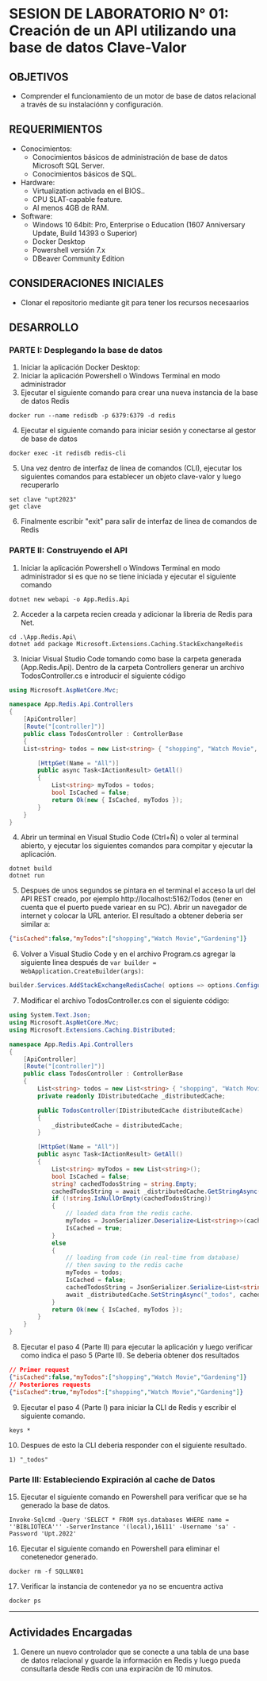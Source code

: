 # SESION DE LABORATORIO N° 01: Creación de un API utilizando una base de datos Clave-Valor

## OBJETIVOS
  * Comprender el funcionamiento de un motor de base de datos relacional a través de su instalaciónn y configuración.

## REQUERIMIENTOS
  * Conocimientos: 
    - Conocimientos básicos de administración de base de datos Microsoft SQL Server.
    - Conocimientos básicos de SQL.
  * Hardware:
    - Virtualization activada en el BIOS..
    - CPU SLAT-capable feature.
    - Al menos 4GB de RAM.
  * Software:
    - Windows 10 64bit: Pro, Enterprise o Education (1607 Anniversary Update, Build 14393 o Superior)
    - Docker Desktop 
    - Powershell versión 7.x
    - DBeaver Community Edition

## CONSIDERACIONES INICIALES
  * Clonar el repositorio mediante git para tener los recursos necesaarios

## DESARROLLO

### PARTE I: Desplegando la base de datos

1. Iniciar la aplicación Docker Desktop:
2. Iniciar la aplicación Powershell o Windows Terminal en modo administrador 
3. Ejecutar el siguiente comando para crear una nueva instancia de la base de datos Redis
```
docker run --name redisdb -p 6379:6379 -d redis
```
4. Ejecutar el siguiente comando para iniciar sesión y conectarse al gestor de base de datos
```
docker exec -it redisdb redis-cli
```
5. Una vez dentro de interfaz de linea de comandos (CLI), ejecutar los siguientes comandos para establecer un objeto clave-valor y luego recuperarlo
```
set clave "upt2023"
get clave
```
6. Finalmente escribir "exit" para salir de interfaz de linea de comandos de Redis



### PARTE II: Construyendo el API

1. Iniciar la aplicación Powershell o Windows Terminal en modo administrador si es que no se tiene iniciada y ejecutar el siguiente comando
```
dotnet new webapi -o App.Redis.Api
```
2. Acceder a la carpeta recien creada y adicionar la libreria de Redis para Net.
```
cd .\App.Redis.Api\
dotnet add package Microsoft.Extensions.Caching.StackExchangeRedis
```
3. Iniciar Visual Studio Code tomando como base la carpeta generada (App.Redis.Api). Dentro de la carpeta Controllers generar un archivo TodosController.cs e introducir el siguiente código
```C#
using Microsoft.AspNetCore.Mvc;

namespace App.Redis.Api.Controllers
{
    [ApiController]
    [Route("[controller]")]
    public class TodosController : ControllerBase
    {
	List<string> todos = new List<string> { "shopping", "Watch Movie", "Gardening" };

        [HttpGet(Name = "All")]
        public async Task<IActionResult> GetAll()
        {
            List<string> myTodos = todos;
            bool IsCached = false;
            return Ok(new { IsCached, myTodos });
        }
    }
}
```
4. Abrir un terminal en Visual Studio Code (Ctrl+Ñ) o voler al terminal abierto, y ejecutar los siguientes comandos para compitar y ejecutar la aplicación. 
```
dotnet build
dotnet run
```
5. Despues de unos segundos se pintara en el terminal el acceso la url del API REST creado, por ejemplo http://localhost:5162/Todos (tener en cuenta que el puerto puede variear en su PC). Abrir un navegador de internet y colocar la URL anterior. El resultado a obtener deberia ser similar a:
```JSON
{"isCached":false,"myTodos":["shopping","Watch Movie","Gardening"]}
```
6. Volver a Visual Studio Code y en el archivo Program.cs agregar la siguiente linea después de `var builder = WebApplication.CreateBuilder(args)`:
```C#
builder.Services.AddStackExchangeRedisCache( options => options.Configuration = "localhost:6379" );
```
7. Modificar el archivo TodosController.cs con el siguiente código:
```C#
using System.Text.Json;
using Microsoft.AspNetCore.Mvc;
using Microsoft.Extensions.Caching.Distributed;

namespace App.Redis.Api.Controllers
{
    [ApiController]
    [Route("[controller]")]
    public class TodosController : ControllerBase
    {
	    List<string> todos = new List<string> { "shopping", "Watch Movie", "Gardening" };
        private readonly IDistributedCache _distributedCache;

        public TodosController(IDistributedCache distributedCache)
        {
            _distributedCache = distributedCache;
        }

        [HttpGet(Name = "All")]
        public async Task<IActionResult> GetAll()
        {
            List<string> myTodos = new List<string>();
            bool IsCached = false;
            string? cachedTodosString = string.Empty;
            cachedTodosString = await _distributedCache.GetStringAsync("_todos");
            if (!string.IsNullOrEmpty(cachedTodosString))
            {
                // loaded data from the redis cache.
                myTodos = JsonSerializer.Deserialize<List<string>>(cachedTodosString);
                IsCached = true;
            }
            else
            {
                // loading from code (in real-time from database)
                // then saving to the redis cache 
                myTodos = todos;
                IsCached = false;
                cachedTodosString = JsonSerializer.Serialize<List<string>>(todos);
                await _distributedCache.SetStringAsync("_todos", cachedTodosString);
            }
            return Ok(new { IsCached, myTodos });
        }
    }
}
```
8. Ejecutar el paso 4 (Parte II) para ejecutar la aplicación y luego verificar como indica el paso 5 (Parte II). Se deberia obtener dos resultados
```JSON
// Primer request
{"isCached":false,"myTodos":["shopping","Watch Movie","Gardening"]}
// Posteriores requests
{"isCached":true,"myTodos":["shopping","Watch Movie","Gardening"]}
```
9. Ejecutar el paso 4 (Parte I) para iniciar la CLI de Redis y escribir el siguiente comando.
```
keys *
```
10. Despues de esto la CLI deberia responder con el siguiente resultado.
```
1) "_todos"
```



### Parte III: Estableciendo Expiración al cache de Datos

15. Ejecutar el siguiente comando en Powershell para verificar que se ha generado la base de datos.
```
Invoke-Sqlcmd -Query 'SELECT * FROM sys.databases WHERE name = ''BIBLIOTECA''' -ServerInstance '(local),16111' -Username 'sa' -Password 'Upt.2022'
```
16. Ejecutar el siguiente comando en Powershell para eliminar el conetenedor generado.
```
docker rm -f SQLLNX01
```
17. Verificar la instancia de contenedor ya no se encuentra activa
```
docker ps
```
---
## Actividades Encargadas
1. Genere un nuevo controlador que se conecte a una tabla de una base de datos relacional y guarde la información en Redis y luego pueda consultarla desde Redis con una expiraciòn de 10 minutos.

